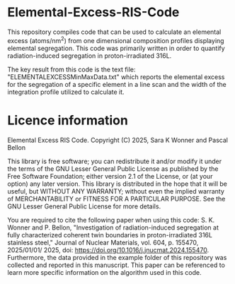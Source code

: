 # Elemental-Excess-RIS-Code
This repository compiles code that can be used to calculate an elemental excess (atoms/nm<sup>2</sup>) from one dimensional composition profiles displaying elemental segregation. This code was primarily written in order to quantify radiation-induced segregation in proton-irradiated 316L. 

The key result from this code is the text file: "ELEMENTALEXCESSMinMaxData.txt" which reports the elemental excess for the segregation of a specific element in a line scan and the width of the integration profile utilized to calculate it. 

# Licence information

Elemental Excess RIS Code. Copyright (C) 2025, Sara K Wonner and Pascal Bellon

This library is free software; you can redistribute it and/or modify it under the terms of the GNU Lesser General Public License as published by the Free Software Foundation; either version 2.1 of the License, or (at your option) any later version. This library is distributed in the hope that it will be useful, but WITHOUT ANY WARRANTY; without even the implied warranty of MERCHANTABILITY or FITNESS FOR A PARTICULAR PURPOSE. See the GNU Lesser General Public License for more details.

You are required to cite the following paper when using this code: S. K. Wonner and P. Bellon, "Investigation of radiation-induced segregation at fully characterized coherent twin boundaries in proton-irradiated 316L stainless steel," Journal of Nuclear Materials, vol. 604, p. 155470, 2025/01/01/ 2025, doi: https://doi.org/10.1016/j.jnucmat.2024.155470. Furthermore, the data provided in the example folder of this repository was collected and reported in this manuscript. This paper can be referenced to learn more specific information on the algorithm used in this code.
